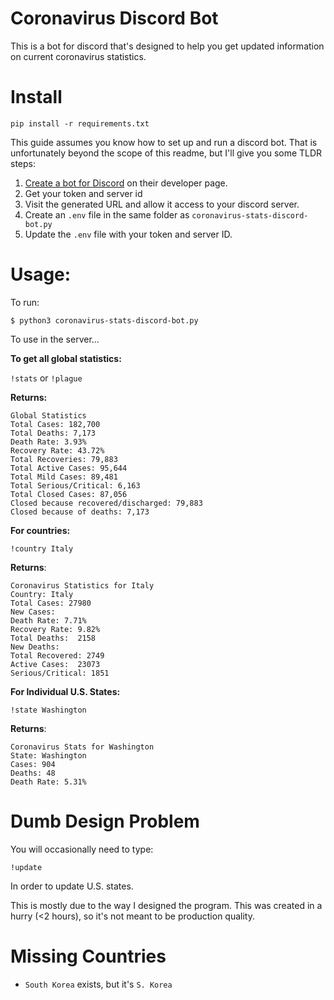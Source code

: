 # Coronavirus Discord Bot

This is a bot for discord that's designed to help you get updated information on current coronavirus statistics.

# Install

```
pip install -r requirements.txt
```
This guide assumes you know how to set up and run a discord bot. That is unfortunately beyond the scope of this readme, but I'll give you some TLDR steps:

1. [Create a bot for Discord](https://discordapp.com/developers/applications/) on their developer page.
2. Get your token and server id
3. Visit the generated URL and allow it access to your discord server.
4. Create an `.env` file in the same folder as `coronavirus-stats-discord-bot.py`
5. Update the `.env` file with your token and server ID.


# Usage:

To run: 

```$ python3 coronavirus-stats-discord-bot.py```

To use in the server...


**To get all global statistics:**

```!stats``` or ```!plague```

**Returns:**


```
Global Statistics
Total Cases: 182,700
Total Deaths: 7,173
Death Rate: 3.93%
Recovery Rate: 43.72%
Total Recoveries: 79,883
Total Active Cases: 95,644
Total Mild Cases: 89,481
Total Serious/Critical: 6,163
Total Closed Cases: 87,056
Closed because recovered/discharged: 79,883
Closed because of deaths: 7,173
```


**For countries:**


```
!country Italy
```

**Returns**:

```
Coronavirus Statistics for Italy
Country: Italy
Total Cases: 27980
New Cases:  
Death Rate: 7.71%
Recovery Rate: 9.82%
Total Deaths:  2158 
New Deaths:  
Total Recovered: 2749 
Active Cases:  23073 
Serious/Critical: 1851 
```

**For Individual U.S. States:**


```!state Washington```


**Returns**:


```
Coronavirus Stats for Washington
State: Washington
Cases: 904
Deaths: 48
Death Rate: 5.31%
```


# Dumb Design Problem

You will occasionally need to type:

```
!update
```

In order to update U.S. states. 

This is mostly due to the way I designed the program. This was created in a hurry (<2 hours), so it's not meant to be production quality. 


# Missing Countries

- `South Korea` exists, but it's  `S. Korea`

